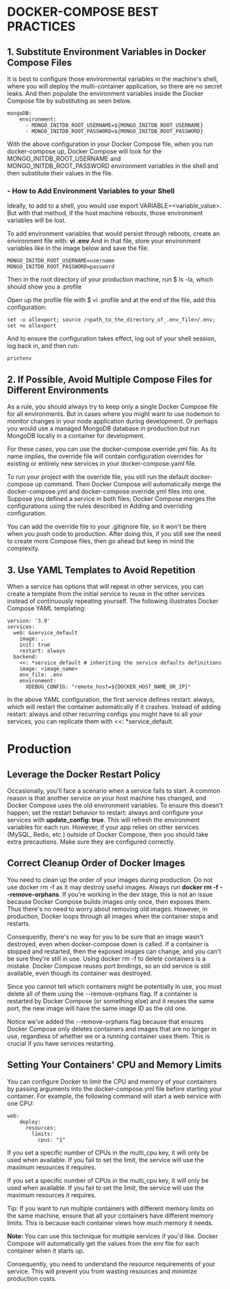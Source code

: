 # DOCKER-COMPOSE BEST PRACTICES

## 1. Substitute Environment Variables in Docker Compose Files
It is best to configure those environmental variables in the machine's shell, where you will deploy the multi-container application, so there are no secret leaks. And then populate the environment variables inside the Docker Compose file by substituting as seen below.

```
mongoDB:
    environment:
      - MONGO_INITDB_ROOT_USERNAME=${MONGO_INITDB_ROOT_USERNAME}
      - MONGO_INITDB_ROOT_PASSWORD=${MONGO_INITDB_ROOT_PASSWORD}
```

With the above configuration in your Docker Compose file, when you run docker-compose up, Docker Compose will look for the MONGO_INITDB_ROOT_USERNAME and MONGO_INITDB_ROOT_PASSWORD environment variables in the shell and then substitute their values in the file.

### - How to Add Environment Variables to your Shell
Ideally, to add to a shell, you would use export VARIABLE=<variable_value>. But with that method, if the host machine reboots, those environment variables will be lost.

To add environment variables that would persist through reboots, create an environment file with:
**vi .env**
And in that file, store your environment variables like in the image below and save the file.
```
MONGO_INITDB_ROOT_USERNAME=username
MONGO_INITDB_ROOT_PASSWORD=password
```
Then in the root directory of your production machine, run $ ls -la, which should show you a .profile

Open up the profile file with $ vi .profile and at the end of the file, add this configuration:

```
set -o allexport; source /<path_to_the_directory_of_.env_file>/.env; set +o allexport
```

And to ensure the configuration takes effect, log out of your shell session, log back in, and then run:

```
printenv
```


## 2. If Possible, Avoid Multiple Compose Files for Different Environments

As a rule, you should always try to keep only a single Docker Compose file for all environments. But in cases where you might want to use nodemon to monitor changes in your node application during development. Or perhaps you would use a managed MongoDB database in production but run MongoDB locally in a container for development.

For these cases, you can use the docker-compose.override.yml file. As its name implies, the override file will contain configuration overrides for existing or entirely new services in your docker-compose.yaml file.

To run your project with the override file, you still run the default docker-compose up command. Then Docker Compose will automatically merge the docker-compose.yml and docker-compose.override.yml files into one. Suppose you defined a service in both files; Docker Compose merges the configurations using the rules described in Adding and overriding configuration.

You can add the override file to your .gitignore file, so it won't be there when you push code to production. After doing this, if you still see the need to create more Compose files, then go ahead but keep in mind the complexity.


## 3. Use YAML Templates to Avoid Repetition

When a service has options that will repeat in other services, you can create a template from the initial service to reuse in the other services instead of continuously repeating yourself.
The following illustrates Docker Compose YAML templating:

```
version: '3.9'
services:
  web: &service_default
    image: .
    init: true
    restart: always 
  backend:
    <<: *service_default # inheriting the service defaults definitions
    image: <image_name>
    env_file: .env
    environment:
      XDEBUG_CONFIG: "remote_host=${DOCKER_HOST_NAME_OR_IP}"
```

In the above YAML configuration, the first service defines restart: always, which will restart the container automatically if it crashes. Instead of adding restart: always and other recurring configs you might have to all your services, you can replicate them with <<: *service_default.


# Production
## Leverage the Docker Restart Policy

Occasionally, you'll face a scenario when a service fails to start. A common reason is that another service on your host machine has changed, and Docker Compose uses the old environment variables. To ensure this doesn't happen, set the restart behavior to restart: always and configure your services with **update_config: true**. This will refresh the environment variables for each run. However, if your app relies on other services (MySQL, Redis, etc.) outside of Docker Compose, then you should take extra precautions. Make sure they are configured correctly.

## Correct Cleanup Order of Docker Images

You need to clean up the order of your images during production. Do not use docker rm -f as it may destroy useful images. Always run **docker rm -f --remove-orphans**. If you're working in the dev stage, this is not an issue because Docker Compose builds images only once, then exposes them. Thus there's no need to worry about removing old images. However, in production, Docker loops through all images when the container stops and restarts.

Consequently, there's no way for you to be sure that an image wasn't destroyed, even when docker-compose down is called. If a container is stopped and restarted, then the exposed images can change, and you can't be sure they're still in use. Using docker rm -f to delete containers is a mistake. Docker Compose reuses port bindings, so an old service is still available, even though its container was destroyed.

Since you cannot tell which containers might be potentially in use, you must delete all of them using the --remove-orphans flag. If a container is restarted by Docker Compose (or something else) and it reuses the same port, the new image will have the same image ID as the old one.

Notice we've added the --remove-orphans flag because that ensures Docker Compose only deletes containers and images that are no longer in use, regardless of whether we or a running container uses them. This is crucial if you have services restarting.

## Setting Your Containers' CPU and Memory Limits

You can configure Docker to limit the CPU and memory of your containers by passing arguments into the docker-compose.yml file before starting your container. For example, the following command will start a web service with one CPU:
```
web:
    deploy:
      resources:
        limits:
          cpus: "1"
```

If you set a specific number of CPUs in the multi_cpu key, it will only be used when available. If you fail to set the limit, the service will use the maximum resources it requires.

If you set a specific number of CPUs in the multi_cpu key, it will only be used when available. If you fail to set the limit, the service will use the maximum resources it requires.

Tip: If you want to run multiple containers with different memory limits on the same machine, ensure that all your containers have different memory limits. This is because each container views how much memory it needs.

**Note:** You can use this technique for multiple services if you'd like. Docker Compose will automatically get the values from the env file for each container when it starts up.

Consequently, you need to understand the resource requirements of your service. This will prevent you from wasting resources and minimize production costs.







